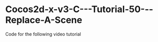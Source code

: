 Cocos2d-x-v3-C---Tutorial-50---Replace-A-Scene
==============================================

Code for the following video tutorial 
